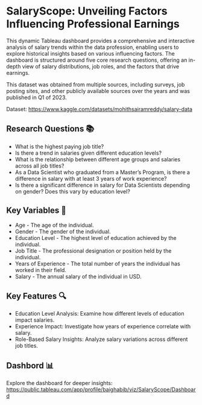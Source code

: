 # SalaryScope: Unveiling Factors Influencing Professional Earnings

This dynamic Tableau dashboard provides a comprehensive and interactive analysis of salary trends within the data profession, enabling users to explore historical insights based on various influencing factors. The dashboard is structured around five core research questions, offering an in-depth view of salary distributions, job roles, and the factors that drive earnings.

This dataset was obtained from multiple sources, including surveys, job posting sites, and other publicly available sources over the years and was published in Q1 of 2023.

Dataset: https://www.kaggle.com/datasets/mohithsairamreddy/salary-data

## Research Questions 📚
- What is the highest paying job title?
- Is there a trend in salaries given different education levels?
- What is the relationship between different age groups and salaries across all job titles?
- As a Data Scientist who graduated from a Master’s Program, is there a difference in salary with at least 3 years of work experience?
- Is there a significant difference in salary for Data Scientists depending on gender? Does this vary by education level?
  
## Key Variables 🎯
- Age - The age of the individual.
- Gender - The gender of the individual.
- Education Level - The highest level of education achieved by the individual.
- Job Title - The professional designation or position held by the individual.
- Years of Experience - The total number of years the individual has worked in their field.
- Salary - The annual salary of the individual in USD.

## Key Features 🔍
- Education Level Analysis: Examine how different levels of education impact salaries.
- Experience Impact: Investigate how years of experience correlate with salary.
- Role-Based Salary Insights: Analyze salary variations across different job titles.
  
## Dashbord 📊
Explore the dashboard for deeper insights: https://public.tableau.com/app/profile/baighabib/viz/SalaryScope/Dashboard




